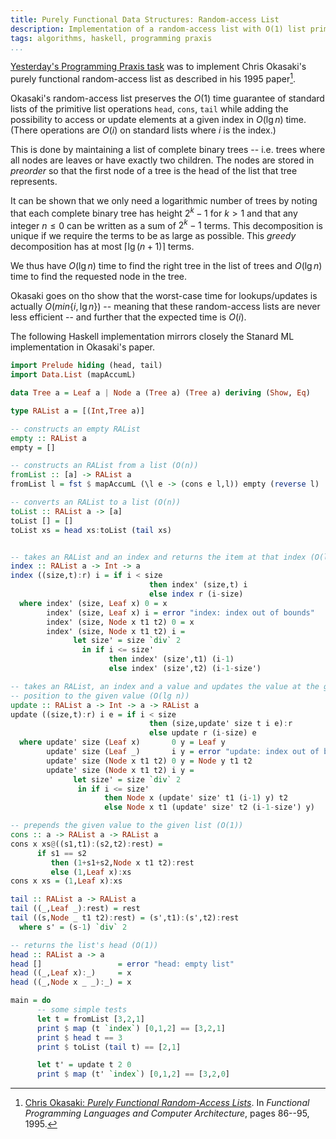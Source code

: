 ```yaml
---
title: Purely Functional Data Structures: Random-access List
description: Implementation of a random-access list with O(1) list primitives and O(lg n) lookup time.
tags: algorithms, haskell, programming praxis
...
```


[Yesterday's Programming Praxis
task](http://programmingpraxis.com/2012/08/28/random-access-lists/) was to
implement Chris Okasaki's purely functional random-access list as described in
his 1995 paper[^okasaki1995].

Okasaki's random-access list preserves the $O(1)$ time guarantee of standard
lists of the primitive list operations `head`, `cons`, `tail` while adding the
possibility to access or update elements at a given index in $O(\lg n)$ time.
(There operations are $O(i)$ on standard lists where $i$ is the index.)

This is done by maintaining a list of complete binary trees -- i.e. trees where
all nodes are leaves or have exactly two children. The nodes are stored in
*preorder* so that the first node of a tree is the head of the list that tree
represents.

It can be shown that we only need a logarithmic number of trees by noting that
each complete binary tree has height $2^{k}-1$ for $k>1$ and that any integer
$n\leq0$ can be written as a sum of $2^k-1$ terms. This decomposition is unique
if we require the terms to be as large as possible. This *greedy* decomposition
has at most $\lceil\lg(n+1)\rceil$ terms.

We thus have $O(\lg n)$ time to find the right tree in the list of trees and
$O(\lg n)$ time to find the requested node in the tree.

Okasaki goes on tho show that the worst-case time for lookups/updates is
actually $O(min\{i,\lg n\})$ -- meaning that these random-access lists are never
less efficient -- and further that the expected time is $O(i)$.

The following Haskell implementation mirrors closely the Stanard ML
implementation in Okasaki's paper.

```haskell
import Prelude hiding (head, tail)
import Data.List (mapAccumL)

data Tree a = Leaf a | Node a (Tree a) (Tree a) deriving (Show, Eq)

type RAList a = [(Int,Tree a)]

-- constructs an empty RAList
empty :: RAList a
empty = []

-- constructs an RAList from a list (O(n))
fromList :: [a] -> RAList a
fromList l = fst $ mapAccumL (\l e -> (cons e l,l)) empty (reverse l)

-- converts an RAList to a list (O(n))
toList :: RAList a -> [a]
toList [] = []
toList xs = head xs:toList (tail xs)


-- takes an RAList and an index and returns the item at that index (O(lg n))
index :: RAList a -> Int -> a
index ((size,t):r) i = if i < size
                               then index' (size,t) i
                               else index r (i-size)
  where index' (size, Leaf x) 0 = x
        index' (size, Leaf x) i = error "index: index out of bounds"
        index' (size, Node x t1 t2) 0 = x
        index' (size, Node x t1 t2) i =
              let size' = size `div` 2
                in if i <= size'
                      then index' (size',t1) (i-1)
                      else index' (size',t2) (i-1-size')

-- takes an RAList, an index and a value and updates the value at the given
-- position to the given value (O(lg n))
update :: RAList a -> Int -> a -> RAList a
update ((size,t):r) i e = if i < size
                               then (size,update' size t i e):r
                               else update r (i-size) e
  where update' size (Leaf x)       0 y = Leaf y
        update' size (Leaf _)       i y = error "update: index out of bounds"
        update' size (Node x t1 t2) 0 y = Node y t1 t2
        update' size (Node x t1 t2) i y =
              let size' = size `div` 2
               in if i <= size'
                     then Node x (update' size' t1 (i-1) y) t2
                     else Node x t1 (update' size' t2 (i-1-size') y)

-- prepends the given value to the given list (O(1))
cons :: a -> RAList a -> RAList a
cons x xs@((s1,t1):(s2,t2):rest) =
      if s1 == s2
         then (1+s1+s2,Node x t1 t2):rest
         else (1,Leaf x):xs
cons x xs = (1,Leaf x):xs

tail :: RAList a -> RAList a
tail ((_,Leaf _):rest) = rest
tail ((s,Node _ t1 t2):rest) = (s',t1):(s',t2):rest
  where s' = (s-1) `div` 2

-- returns the list's head (O(1))
head :: RAList a -> a
head []                 = error "head: empty list"
head ((_,Leaf x):_)     = x
head ((_,Node x _ _):_) = x

main = do
      -- some simple tests
      let t = fromList [3,2,1]
      print $ map (t `index`) [0,1,2] == [3,2,1]
      print $ head t == 3
      print $ toList (tail t) == [2,1]

      let t' = update t 2 0
      print $ map (t' `index`) [0,1,2] == [3,2,0]
```

[^okasaki1995]: [Chris Okasaki: *Purely Functional Random-Access Lists*](http://citeseer.ist.psu.edu/viewdoc/summary?doi=10.1.1.55.5156). In *Functional Programming Languages and Computer Architecture*, pages 86--95, 1995.

